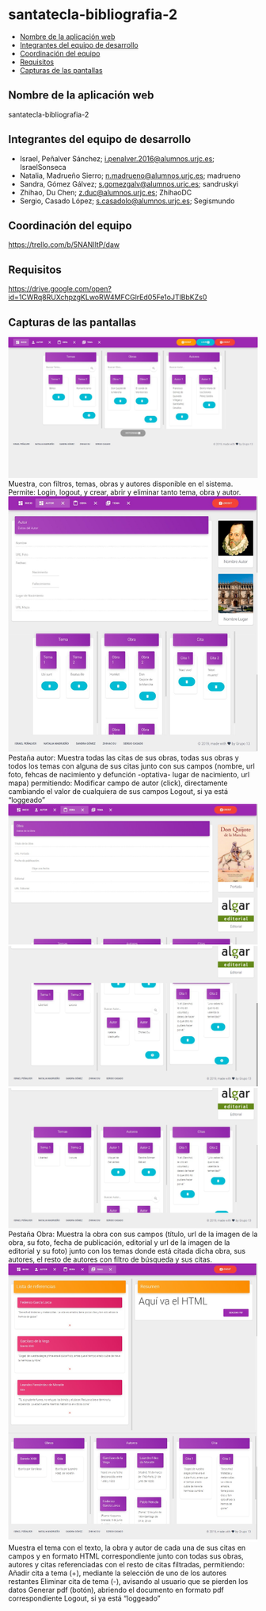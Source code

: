 # santatecla-bibliografia-2
  - [Nombre de la aplicación web](#Nombre-de-la-aplicación-web)
  - [Integrantes del equipo de desarrollo](#Integrantes-del-equipo-de-desarrollo)
  - [Coordinación del equipo](#Coordinación-del-equipo)
  - [Requisitos](#Requisitos)
  - [Capturas de las pantallas](#Capturas-de-las-pantallas)


## Nombre de la aplicación web ##
santatecla-bibliografia-2

## Integrantes del equipo de desarrollo ##
* Israel, Peñalver Sánchez; i.penalver.2016@alumnos.urjc.es; IsraelSonseca
* Natalia, Madrueño Sierro;	n.madrueno@alumnos.urjc.es;	madrueno
* Sandra, Gómez Gálvez;	s.gomezgalv@alumnos.urjc.es;	sandruskyi
* Zhihao, Du Chen;	z.duc@alumnos.urjc.es;	ZhihaoDC
* Sergio, Casado López;	s.casadolo@alumnos.urjc.es;	Segismundo


## Coordinación del equipo ##
https://trello.com/b/5NANIltP/daw

## Requisitos ##
https://drive.google.com/open?id=1CWRq8RUXchpzgKLwoRW4MFCGlrEd05Fe1oJTlBbKZs0


## Capturas de las pantallas ##

<img src="./imagenes/Captura_inicio.jpg">
Muestra, con filtros, temas, obras y autores disponible en el sistema. Permite: Login, logout, y crear, abrir y eliminar tanto tema, obra y autor.




<img src="./imagenes/Captura_autor.jpg">
Pestaña autor: Muestra todas las citas de sus obras, todas sus obras y todos los temas con alguna de sus citas junto con sus campos (nombre, url foto, fehcas de nacimiento y defunción -optativa- lugar de nacimiento, url mapa) permitiendo:
Modificar campo de autor (click), directamente cambiando el valor de cualquiera de sus campos
Logout, si ya está “loggeado”




<img src="./imagenes/Captura_obra1.jpeg">
<img src="./imagenes/Captura_obra2.jpeg">
<img src="./imagenes/Captura_obra3.jpeg">
Pestaña Obra: Muestra la obra con sus campos (título, url de la imagen de la obra, su foto, fecha de publicación, editorial y url de la imagen de la editorial y su foto) junto con los temas donde está citada dicha obra, sus autores, el resto de autores con filtro de búsqueda y sus citas.




<img src="./imagenes/Captura_tema.jpg">
Muestra el tema con el texto, la obra y autor de cada una de sus citas en campos y en formato HTML correspondiente junto con todas sus obras, autores y citas referenciadas con el resto de citas filtradas, permitiendo:
Añadir cita a tema (+), mediante la selección de uno de los autores restantes
Eliminar cita de tema (-), avisando al usuario que se pierden los datos
Generar pdf (botón), abriendo el documento en formato pdf correspondiente
Logout, si ya está “loggeado”